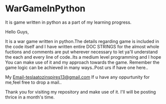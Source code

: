 # WarGameInPython
It is game written in python as a part of my learning progress.

Hello Guys,

 It is a war game written in python.The details regarding game is included in the code itself and I have written entire DOC STRINGS for the
 almost whole fuctions and  comments are put wherever necessary to let ya'll understand the each and every line of code..Its a medium level 
 programming and I hope You can make use of it and my approach towards the game. Remember the game logic can be
 achieved in many ways..Post urs if have  one here..
 
 My Email-teslaatozinspires13@gmail.com
 If u have any oppurtunity for me,feel free to drop a mail..
 
Thank you for visiting my repository and make use of it.
I'll will be posting thrice in a month's time.
